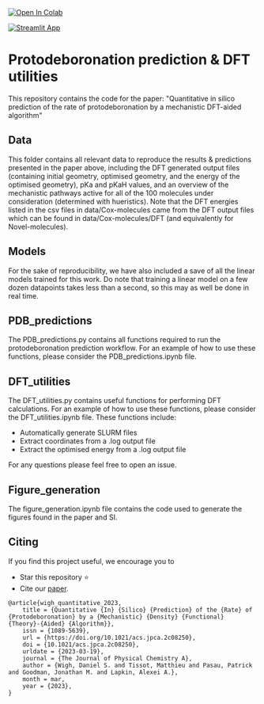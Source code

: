 <a target="_blank" href="https://colab.research.google.com/github/sustainable-processes/protodeboronation-prediction/blob/main/PDB-prediction.ipynb">
  <img src="https://colab.research.google.com/assets/colab-badge.svg" alt="Open In Colab"/>
</a>

[![Streamlit App](https://static.streamlit.io/badges/streamlit_badge_black_white.svg)](https://protodeboronation-prediction.streamlit.app/)



# Protodeboronation prediction & DFT utilities

This repository contains the code for the paper: "Quantitative in silico prediction of the rate of protodeboronation by a mechanistic DFT-aided algorithm"

## Data
This folder contains all relevant data to reproduce the results & predictions presented in the paper above, including the DFT generated output files (containing initial geometry, optimised geometry, and the energy of the optimised geometry), pKa and pKaH values, and an overview of the mechanistic pathways active for all of the 100 molecules under consideration (determined with hueristics). Note that the DFT energies listed in the csv files in data/Cox-molecules came from the DFT output files which can be found in data/Cox-molecules/DFT (and equivalently for Novel-molecules).

## Models
For the sake of reproducibility, we have also included a save of all the linear models trained for this work. Do note that training a linear model on a few dozen datapoints takes less than a second, so this may as well be done in real time.

## PDB_predictions
The PDB_predictions.py contains all functions required to run the protodeboronation prediction workflow. For an example of how to use these functions, please consider the PDB_predictions.ipynb file.

## DFT_utilities
The DFT_utilities.py contains useful functions for performing DFT calculations. For an example of how to use these functions, please consider the DFT_utilities.ipynb file. These functions include:
 - Automatically generate SLURM files
 - Extract coordinates from a .log output file
 - Extract the optimised energy from a .log output file

For any questions please feel free to open an issue.

## Figure_generation
The figure_generation.ipynb file contains the code used to generate the figures found in the paper and SI.

## Citing

If you find this project useful, we encourage you to

* Star this repository :star: 
* Cite our [paper](https://doi.org/10.1021/acs.jpca.2c08250).
```
@article{wigh_quantitative_2023,
	title = {Quantitative {In} {Silico} {Prediction} of the {Rate} of {Protodeboronation} by a {Mechanistic} {Density} {Functional} {Theory}-{Aided} {Algorithm}},
	issn = {1089-5639},
	url = {https://doi.org/10.1021/acs.jpca.2c08250},
	doi = {10.1021/acs.jpca.2c08250},
	urldate = {2023-03-19},
	journal = {The Journal of Physical Chemistry A},
	author = {Wigh, Daniel S. and Tissot, Matthieu and Pasau, Patrick and Goodman, Jonathan M. and Lapkin, Alexei A.},
	month = mar,
	year = {2023},
}
```

